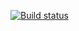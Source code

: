 [![Build status](https://ci.appveyor.com/api/projects/status/oc6hbavsbp1m6j8s/branch/main?svg=true)](https://ci.appveyor.com/project/Alekzandern/autotest1-2-2/branch/main)





